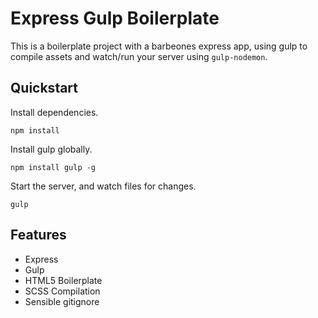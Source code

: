 # Express Gulp Boilerplate

This is a boilerplate project with a barbeones express app, using gulp to compile assets and watch/run your server using `gulp-nodemon`.


## Quickstart

Install dependencies.
```shell
npm install
```

Install gulp globally.
```shell
npm install gulp -g
```

Start the server, and watch files for changes.
```shell
gulp
```


## Features
- Express
- Gulp
- HTML5 Boilerplate
- SCSS Compilation
- Sensible gitignore


